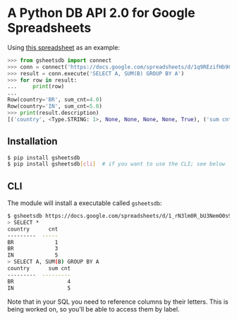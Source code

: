 # A Python DB API 2.0 for Google Spreadsheets #

Using [this spreadsheet](https://docs.google.com/spreadsheets/d/1_rN3lm0R_bU3NemO0s9pbFkY5LQPcuy1pscv8ZXPtg8/) as an example:

```python
>>> from gsheetsdb import connect
>>> conn = connect('https://docs.google.com/spreadsheets/d/1q9REzifHb90vewm4XMjnWFKOPNTcG6Xh8s6Hwo9OpFo/', headers=1)
>>> result = conn.execute('SELECT A, SUM(B) GROUP BY A')
>>> for row in result:
...     print(row)
...
Row(country='BR', sum_cnt=4.0)
Row(country='IN', sum_cnt=5.0)
>>> print(result.description)
[('country', <Type.STRING: 1>, None, None, None, None, True), ('sum cnt', <Type.NUMBER: 2>, None, None, None, None, True)]
```

## Installation ##

```bash
$ pip install gsheetsdb
$ pip install gsheetsdb[cli]  # if you want to use the CLI; see below
```

## CLI ##

The module will install a executable called `gsheetsdb`:

```bash
$ gsheetsdb https://docs.google.com/spreadsheets/d/1_rN3lm0R_bU3NemO0s9pbFkY5LQPcuy1pscv8ZXPtg8/ --headers=1
> SELECT *
country      cnt
---------  -----
BR             1
BR             3
IN             5
> SELECT A, SUM(B) GROUP BY A
country      sum cnt
---------  ---------
BR                 4
IN                 5
```

Note that in your SQL you need to reference columns by their letters. This is being worked on, so you'll be able to access them by label.
